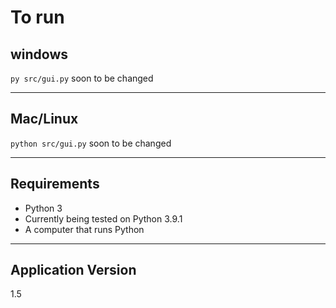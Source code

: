 # To run
## windows 
```py src/gui.py```
soon to be changed

---
## Mac/Linux 
```python src/gui.py```
soon to be changed

---
## Requirements
- Python 3
- Currently being tested on Python 3.9.1
- A computer that runs Python

---
## Application Version
1.5